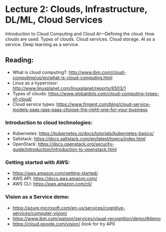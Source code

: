 # Lecture 2: Clouds, Infrastructure, DL/ML, Cloud Services

Introduction to Cloud Computing and Cloud AI—Defining the cloud. How clouds are used. Types of clouds. Cloud services. Cloud storage. AI as a service. Deep learning as a service.

## Reading:

* What is cloud computing?:  http://www.ibm.com/cloud-computing/us/en/what-is-cloud-computing.html
* Linux as a hypervisor: http://www.linuxplanet.com/linuxplanet/reports/6503/1
* Types of clouds: https://www.globaldots.com/cloud-computing-types-of-cloud/
* Cloud service types: https://www.fingent.com/blog/cloud-service-models-saas-iaas-paas-choose-the-right-one-for-your-business


### Introduction to cloud technologies:
* Kubernetes: https://kubernetes.io/docs/tutorials/kubernetes-basics/
* Saltstack: https://docs.saltstack.com/en/latest/topics/index.html
* OpenStack: https://docs.openstack.org/security-guide/introduction/introduction-to-openstack.html

### Getting started with AWS:
* https://aws.amazon.com/getting-started/
* AWS API: https://docs.aws.amazon.com/
* AWS CLI: https://aws.amazon.com/cli/


### Vision as a Service demo:
* https://azure.microsoft.com/en-us/services/cognitive-services/computer-vision/
* https://www.ibm.com/watson/services/visual-recognition/demo/#demo
* https://cloud.google.com/vision/ (look for try API)
